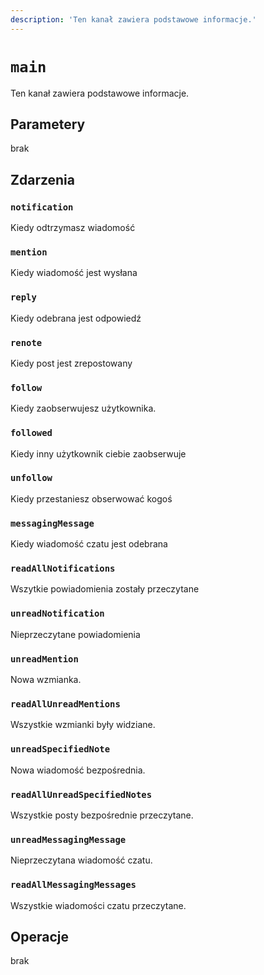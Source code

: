 ```yaml
---
description: 'Ten kanał zawiera podstawowe informacje.'
---
```


# `main`

Ten kanał zawiera podstawowe informacje.

## Parametery

brak

## Zdarzenia

### `notification`

<MkSchemaViewer :schema="{
 $ref: 'misskey://Notification'
}"/>

Kiedy odtrzymasz wiadomość

### `mention`

<MkSchemaViewer :schema="{
 $ref: 'misskey://Note'
}"/>

Kiedy wiadomość jest wysłana

### `reply`

<MkSchemaViewer :schema="{
 $ref: 'misskey://Note'
}"/>

Kiedy odebrana jest odpowiedź

### `renote`

<MkSchemaViewer :schema="{
 $ref: 'misskey://Note'
}"/>

Kiedy post jest zrepostowany

### `follow`

<MkSchemaViewer :schema="{
 $ref: 'misskey://User'
}"/>

Kiedy zaobserwujesz użytkownika.

### `followed`

<MkSchemaViewer :schema="{
 $ref: 'misskey://User'
}"/>

Kiedy inny użytkownik ciebie zaobserwuje

### `unfollow`

<MkSchemaViewer :schema="{
 $ref: 'misskey://User'
}"/>

Kiedy przestaniesz obserwować kogoś

### `messagingMessage`

<MkSchemaViewer :schema="{
 $ref: 'misskey://MessagingMessage'
}"/>

Kiedy wiadomość czatu jest odebrana

### `readAllNotifications`

Wszytkie powiadomienia zostały przeczytane

### `unreadNotification`

Nieprzeczytane powiadomienia

### `unreadMention`

Nowa wzmianka.

### `readAllUnreadMentions`

Wszystkie wzmianki były widziane.

### `unreadSpecifiedNote`

Nowa wiadomość bezpośrednia.

### `readAllUnreadSpecifiedNotes`

Wszystkie posty bezpośrednie przeczytane.

### `unreadMessagingMessage`

Nieprzeczytana wiadomość czatu.

### `readAllMessagingMessages`

Wszystkie wiadomości czatu przeczytane.

## Operacje

brak
